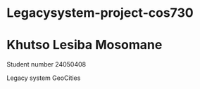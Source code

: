 # Legacysystem-project-cos730
# Khutso Lesiba Mosomane 
Student number 24050408

Legacy system GeoCities
